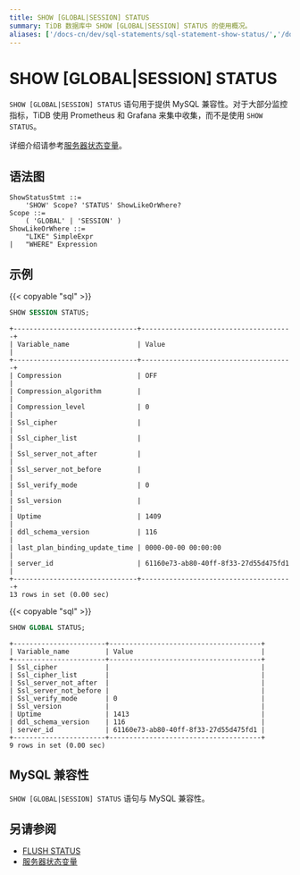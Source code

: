 ```yaml
---
title: SHOW [GLOBAL|SESSION] STATUS
summary: TiDB 数据库中 SHOW [GLOBAL|SESSION] STATUS 的使用概况。
aliases: ['/docs-cn/dev/sql-statements/sql-statement-show-status/','/docs-cn/dev/reference/sql/statements/show-status/']
---
```


# SHOW [GLOBAL|SESSION] STATUS

`SHOW [GLOBAL|SESSION] STATUS` 语句用于提供 MySQL 兼容性。对于大部分监控指标，TiDB 使用 Prometheus 和 Grafana 来集中收集，而不是使用 `SHOW STATUS`。

详细介绍请参考[服务器状态变量](/status-variables.md)。

## 语法图

```ebnf+diagram
ShowStatusStmt ::=
    'SHOW' Scope? 'STATUS' ShowLikeOrWhere?
Scope ::=
    ( 'GLOBAL' | 'SESSION' )
ShowLikeOrWhere ::=
    "LIKE" SimpleExpr
|   "WHERE" Expression
```

## 示例

{{< copyable "sql" >}}

```sql
SHOW SESSION STATUS;
```

```
+-------------------------------+--------------------------------------+
| Variable_name                 | Value                                |
+-------------------------------+--------------------------------------+
| Compression                   | OFF                                  |
| Compression_algorithm         |                                      |
| Compression_level             | 0                                    |
| Ssl_cipher                    |                                      |
| Ssl_cipher_list               |                                      |
| Ssl_server_not_after          |                                      |
| Ssl_server_not_before         |                                      |
| Ssl_verify_mode               | 0                                    |
| Ssl_version                   |                                      |
| Uptime                        | 1409                                 |
| ddl_schema_version            | 116                                  |
| last_plan_binding_update_time | 0000-00-00 00:00:00                  |
| server_id                     | 61160e73-ab80-40ff-8f33-27d55d475fd1 |
+-------------------------------+--------------------------------------+
13 rows in set (0.00 sec)
```

{{< copyable "sql" >}}

```sql
SHOW GLOBAL STATUS;
```

```
+-----------------------+--------------------------------------+
| Variable_name         | Value                                |
+-----------------------+--------------------------------------+
| Ssl_cipher            |                                      |
| Ssl_cipher_list       |                                      |
| Ssl_server_not_after  |                                      |
| Ssl_server_not_before |                                      |
| Ssl_verify_mode       | 0                                    |
| Ssl_version           |                                      |
| Uptime                | 1413                                 |
| ddl_schema_version    | 116                                  |
| server_id             | 61160e73-ab80-40ff-8f33-27d55d475fd1 |
+-----------------------+--------------------------------------+
9 rows in set (0.00 sec)
```

## MySQL 兼容性

`SHOW [GLOBAL|SESSION] STATUS` 语句与 MySQL 兼容性。

## 另请参阅

* [FLUSH STATUS](/sql-statements/sql-statement-flush-status.md)
* [服务器状态变量](/status-variables.md)